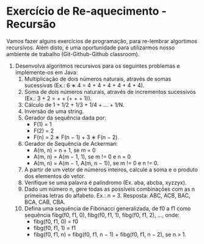 # Exercício de Re-aquecimento - Recursão

Vamos fazer alguns exercícios de programação, para re-lembrar algortimos recursivos. Além disto, é uma oportunidade para utilizarmos
nosso ambiente de trabalho (Git-Github-Github classroom).


1. Desenvolva algoritmos recursivos para os seguintes problemas e implemente-os em Java:
   1. Multiplicação de dois números naturais, através de somas sucessivas (Ex.: 6 ∗ 4 = 4 + 4 + 4 + 4 + 4 + 4).
   1. Soma de dois números naturais, através de incrementos sucessivos (Ex.: 3 + 2 = + + (+ + + 1)).
   1. Cálculo de 1 + 1/2 + 1/3 + 1/4 + ... + 1/N.
   1. Inversão de uma string.
   1. Gerador da sequência dada por:
         * F(1) = 1
         * F(2) = 2
         * F(n) = 2 ∗ F(n − 1) + 3 ∗ F(n − 2).
   1.  Gerador de Sequência de Ackerman:
         * A(m, n) = n + 1, se m = 0
         * A(m, n) = A(m − 1, 1), se m != 0 e n = 0
         * A(m, n) = A(m − 1, A(m, n − 1)), se m != 0 e n != 0.
   1. A partir de um vetor de números inteiros, calcule a soma e o produto dos elementos
do vetor.
   1. Verifique se uma palavra é palíndromo (Ex. aba, abcba, xyzzyx).
   1. Dado um número n, gere todas as possíveis combinações com as n primeiras letras
do alfabeto. Ex.: n = 3. Resposta: ABC, ACB, BAC, BCA, CAB, CBA.
   1. Defina uma sequência de Fibonacci generalizada, de f0 a f1 como sequência
fibg(f0, f1, 0), fibg(f0, f1, 1), fibg(f0, f1, 2), ..., onde:
         * fibg(f0, f1, 0) = f0
         * fibg(f0, f1, 1) = f1
         * fibg(f0, f1, n) = fibg(f0, f1, n − 1) + fibg(f0, f1, n − 2), se n > 1.


